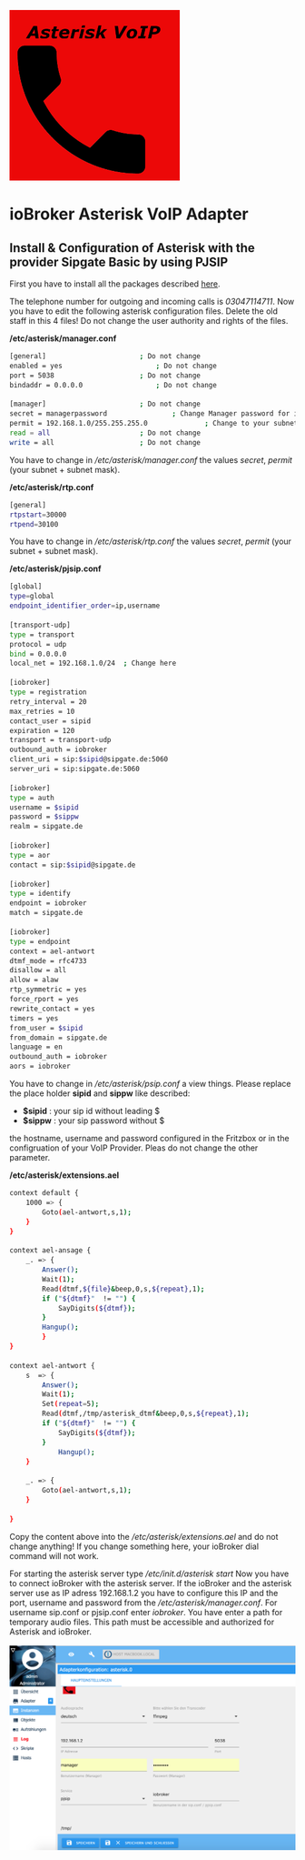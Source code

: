 ![Logo](../admin/asterisk.png)

# ioBroker Asterisk VoIP Adapter

## Install & Configuration of Asterisk with the provider Sipgate Basic by using PJSIP 

First you have to install all the packages described [here](../README.md).


The telephone number for outgoing and incoming calls is *03047114711*. Now you have to edit the following asterisk configuration files. Delete the old staff in this 4 files! Do not change the user authority and rights of the files.
 
**/etc/asterisk/manager.conf**
```sh
[general]						; Do not change
enabled = yes						; Do not change
port = 5038						; Do not change
bindaddr = 0.0.0.0					; Do not change

[manager]						; Do not change
secret = managerpassword				; Change Manager password for ioBroker asterisk adapter
permit = 192.168.1.0/255.255.255.0  			; Change to your subnet and netmask
read = all						; Do not change
write = all						; Do not change
```
You have to change in */etc/asterisk/manager.conf* the values *secret*, *permit* (your subnet + subnet mask). 

**/etc/asterisk/rtp.conf**
```sh
[general]
rtpstart=30000
rtpend=30100
```
You have to change in */etc/asterisk/rtp.conf* the values *secret*, *permit* (your subnet + subnet mask). 

**/etc/asterisk/pjsip.conf** 
```sh
[global]
type=global
endpoint_identifier_order=ip,username

[transport-udp]
type = transport
protocol = udp
bind = 0.0.0.0
local_net = 192.168.1.0/24	; Change here

[iobroker]
type = registration
retry_interval = 20
max_retries = 10
contact_user = sipid
expiration = 120
transport = transport-udp
outbound_auth = iobroker
client_uri = sip:$sipid@sipgate.de:5060
server_uri = sip:sipgate.de:5060

[iobroker]
type = auth
username = $sipid
password = $sippw
realm = sipgate.de

[iobroker]
type = aor
contact = sip:$sipid@sipgate.de

[iobroker]
type = identify
endpoint = iobroker
match = sipgate.de

[iobroker]
type = endpoint
context = ael-antwort
dtmf_mode = rfc4733
disallow = all
allow = alaw
rtp_symmetric = yes
force_rport = yes
rewrite_contact = yes
timers = yes
from_user = $sipid
from_domain = sipgate.de
language = en
outbound_auth = iobroker
aors = iobroker

```
You have to change in */etc/asterisk/psip.conf* a view things. Please replace the place holder **sipid** and **sippw** like described:

- **$sipid** 				: your sip id without leading $ 
- **$sippw** 				: your sip password without $ 

the hostname, username and password configured in the Fritzbox or in the configruation of your VoIP Provider. Pleas do not change the other parameter. 

**/etc/asterisk/extensions.ael**
```sh
context default {
  	1000 => {
        Goto(ael-antwort,s,1);
  	}
}

context ael-ansage {
	_. => {
        Answer();
        Wait(1);
		Read(dtmf,${file}&beep,0,s,${repeat},1);
		if ("${dtmf}"  != "") {
			SayDigits(${dtmf});
		}
		Hangup();
        }
}

context ael-antwort {
	s  => {
		Answer();
		Wait(1);
		Set(repeat=5);
		Read(dtmf,/tmp/asterisk_dtmf&beep,0,s,${repeat},1);
		if ("${dtmf}"  != "") {
			SayDigits(${dtmf});
		}
    		Hangup();
	}

	_. => {
        Goto(ael-antwort,s,1);
  	}
	  
}
```
Copy the content above into the */etc/asterisk/extensions.ael* and do not change anything! If you change something here, your ioBroker dial command will not work.

For starting the asterisk server type */etc/init.d/asterisk start*
Now you have to connect ioBroker with the asterisk server. If the ioBroker and the asterisk server use as IP adress 192.168.1.2 you have to configure this IP and the port, username and password from the */etc/asterisk/manager.conf*. For username sip.conf or pjsip.conf enter *iobroker*. You have enter a path for temporary audio files. This path must be accessible and authorized for Asterisk and ioBroker. 

![Iobroker1](iobroker_fritzbox_pjsip.png)
